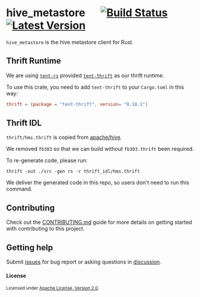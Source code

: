 # hive_metastore &emsp; [![Build Status]][actions] [![Latest Version]][crates.io]

[Build Status]: https://img.shields.io/github/actions/workflow/status/Xuanwo/hive_metastore_rs/ci.yml
[actions]: https://github.com/Xuanwo/hive_metastore_rs/actions?query=branch%3Amain
[Latest Version]: https://img.shields.io/crates/v/hive_metastore.svg
[crates.io]: https://crates.io/crates/hive_metastore

`hive_metastore` is the hive metastore client for Rust.

## Thrift Runtime

We are using [`tent-rs`](https://github.com/tent-rs/) provided [`tent-thrift`](https://crates.io/crates/tent-thrift) as our thrift runtime.

To use this crate, you need to add `tent-thrift` to your `Cargo.toml` in this way:

```toml
thrift = {package = "tent-thrift", version= "0.18.1"}
```

## Thrift IDL

`thrift/hms.thrift` is copied from [apache/hive](https://github.com/apache/hive/blob/rel/release-3.1.3/standalone-metastore/src/main/thrift/hive_metastore.thrift).

We removed `fb303` so that we can build without `fb303.thrift` been required.

To re-generate code, please run:

```shell
thrift -out ./src -gen rs -r thrift_idl/hms.thrift
```

We deliver the generated code in this repo, so users don't need to run this command.

## Contributing

Check out the [CONTRIBUTING.md](./CONTRIBUTING.md) guide for more details on getting started with contributing to this project.

## Getting help

Submit [issues](https://github.com/Xuanwo/hive_metastore_rs/issues/new/choose) for bug report or asking questions in [discussion](https://github.com/Xuanwo/hive_metastore_rs/discussions/new?category=q-a).

#### License

<sup>
Licensed under <a href="./LICENSE">Apache License, Version 2.0</a>.
</sup>
